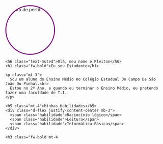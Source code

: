 <!DOCTYPE html>
<html lang="pt-br">
<head>
  <meta charset="UTF-8">
  <title>Perfil de Kleiton</title>

  <!-- Bootstrap CDN -->
  <link href="https://cdn.jsdelivr.net/npm/bootstrap@5.3.3/dist/css/bootstrap.min.css" rel="stylesheet">
  <style>
    .profile-img {
      width: 150px;
      height: 150px;
      object-fit: cover;
      border-radius: 50%;
      border: 3px solid purple;
    }
    .habilidade {
      color: purple;
      font-weight: 500;
      margin: 0 10px;
    }
    .social {
      font-size: 0.9rem;
      color: #000;
    }
  </style>
</head>
<body class="bg-light text-center p-5">

  <div class="container bg-white border p-4 rounded shadow-sm">
    <img src="foto.jpg" alt="Foto de perfil" class="profile-img mb-3">
    
    <h6 class="text-muted">Olá, meu nome é Kleiton</h6>
    <h1 class="fw-bold">Eu sou Estudante</h1>

    <p class="mt-3">
      Sou um aluno do Ensino Médio no Colégio Estadual Do Campo De São João Do Pinhal.<br>
      Estou no 2º Ano, e quando eu terminar o Ensino Médio, eu pretendo fazer uma faculdade de T.I.
    </p>

    <h5 class="mt-4">Minhas Habilidades</h5>
    <div class="d-flex justify-content-center mb-3">
      <span class="habilidade">Raciocínio lógico</span>
      <span class="habilidade">Leitura</span>
      <span class="habilidade">Informática Básica</span>
    </div>

    <h3 class="fw-bold mt-4
